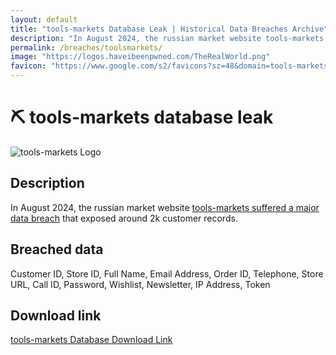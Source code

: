```yaml
---
layout: default
title: "tools-markets Database Leak | Historical Data Breaches Archive"
description: "In August 2024, the russian market website tools-markets suffered a major data breach that exposed around 2k customer records."
permalink: /breaches/toolsmarkets/
image: "https://logos.haveibeenpwned.com/TheRealWorld.png"
favicon: "https://www.google.com/s2/favicons?sz=48&domain=tools-markets.ru"
---
```


# ⛏️ tools-markets database leak

![tools-markets Logo](https://tools-markets.ru/image/data/logo.png)

## Description

In August 2024, the russian market website <a href="https://redirect.trace.rip/?url=https://darkwebinformer.com/anonmoose-allegedly-leaked-toolsmarkets-database/" target="_blank" rel="noopener">tools-markets suffered a major data breach</a> that exposed around 2k customer records.

## Breached data

Customer ID, Store ID, Full Name, Email Address, Order ID, Telephone, Store URL, Call ID, Password, Wishlist, Newsletter, IP Address, Token

## Download link

[tools-markets Database Download Link](https://redirect.trace.rip/?url=https://buzzheavier.com/cuk7jj9y3iya)